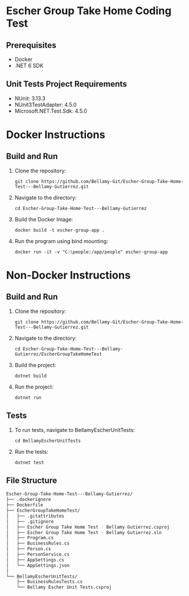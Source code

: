 # Escher Group Take Home Coding Test

## Prerequisites
* Docker
* .NET 6 SDK

## Unit Tests Project Requirements
* NUnit: 3.13.3
* NUnit3TestAdapter: 4.5.0
* Microsoft.NET.Test.Sdk: 4.5.0

# Docker Instructions
## Build and Run
1. Clone the repository:
   ```
   git clone https://github.com/Bellamy-Git/Escher-Group-Take-Home-Test---Bellamy-Gutierrez.git

2. Navigate to the directory:
   ```
   cd Escher-Group-Take-Home-Test---Bellamy-Gutierrez

3. Build the Docker Image:
   ```
   docker build -t escher-group-app .

4. Run the program using bind mounting:
   ```
   docker run -it -v "C:\people:/app/people" escher-group-app

# Non-Docker Instructions
## Build and Run
1. Clone the repository:
   ```
   git clone https://github.com/Bellamy-Git/Escher-Group-Take-Home-Test---Bellamy-Gutierrez.git

2. Navigate to the directory:
   ```
   cd Escher-Group-Take-Home-Test---Bellamy-Gutierrez/EscherGroupTakeHomeTest

3. Build the project:
   ```
   dotnet build

4. Run the project:
   ```
   dotnet run

## Tests
1. To run tests, navigate to BellamyEscherUnitTests:
   ```
   cd BellamyEscherUnitTests

2. Run the tests:
   ```
   dotnet test
   
## File Structure
```bash
Escher-Group-Take-Home-Test---Bellamy-Gutierrez/
├── .dockerignore
├── Dockerfile
├── EscherGroupTakeHomeTest/
│   ├── .gitattributes
│   ├── .gitignore
│   ├── Escher Group Take Home Test - Bellamy Gutierrez.csproj
│   ├── Escher Group Take Home Test - Bellamy Gutierrez.sln
│   ├── Program.cs
│   ├── BusinessRules.cs
│   ├── Person.cs
│   ├── PersonService.cs
│   ├── AppSettings.cs
│   └── AppSettings.json
│
└── BellamyEscherUnitTests/
    ├── BusinessRulesTests.cs
    └── Bellamy Escher Unit Tests.csproj
```
